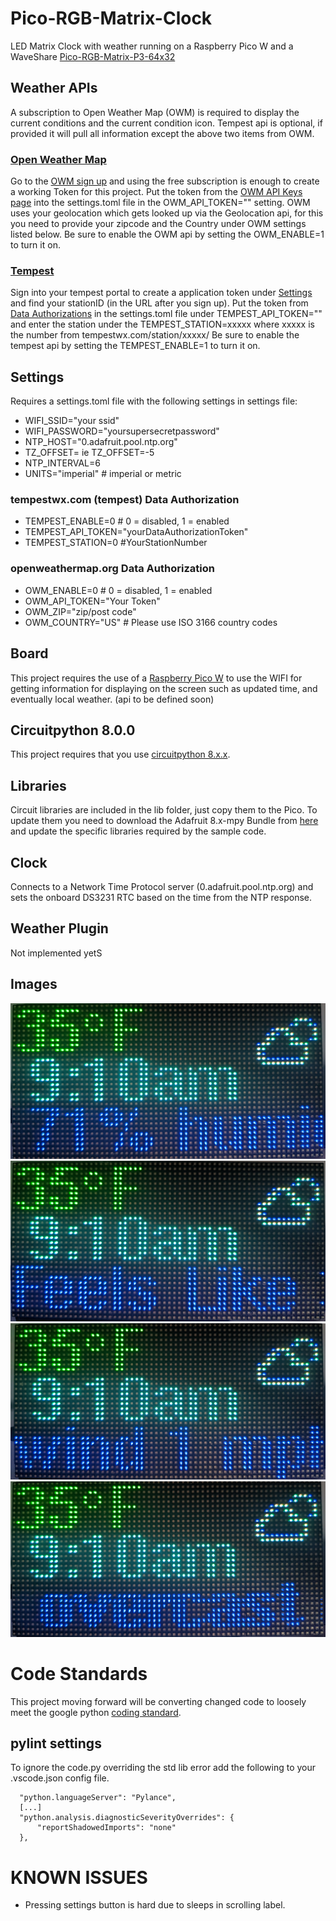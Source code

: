 # Pico-RGB-Matrix-Clock
LED Matrix Clock with weather running on a Raspberry Pico W and a WaveShare [Pico-RGB-Matrix-P3-64x32](https://www.waveshare.com/wiki/Pico-RGB-Matrix-P3-64x32)

## Weather APIs
A subscription to Open Weather Map (OWM) is required to display the current conditions and the current condition icon. Tempest api is optional, if provided it will pull all information except the above two items from OWM.

### [Open Weather Map](https://openweathermap.org)
Go to the [OWM sign up](https://openweathermap.org/appid) and using the free subscription is enough to create a working Token for this project.
Put the token from the [OWM API Keys page](https://home.openweathermap.org/api_keys) into the settings.toml file in the OWM_API_TOKEN="" setting.
OWM uses your geolocation which gets looked up via the Geolocation api, for this you need to provide your zipcode and the Country under OWM settings listed below.
Be sure to enable the OWM api by setting the OWM_ENABLE=1 to turn it on.

### [Tempest](https://tempestwx.com/)
Sign into your tempest portal to create a application token under [Settings](https://tempestwx.com/settings) and find your stationID (in the URL after you sign up).
Put the token from [Data Authorizations](https://tempestwx.com/settings/tokens) in the settings.toml file under TEMPEST_API_TOKEN="" and enter the station under the TEMPEST_STATION=xxxxx  where xxxxx is the number from tempestwx.com/station/xxxxx/
Be sure to enable the tempest api by setting the TEMPEST_ENABLE=1 to turn it on.

## Settings
Requires a settings.toml file with the following settings in settings file:

* WIFI_SSID="your ssid"
* WIFI_PASSWORD="yoursupersecretpassword"
* NTP_HOST="0.adafruit.pool.ntp.org"
* TZ_OFFSET=<timezone offset> ie TZ_OFFSET=-5
* NTP_INTERVAL=6
* UNITS="imperial" # imperial or metric
### tempestwx.com (tempest) Data Authorization
* TEMPEST_ENABLE=0 # 0 = disabled, 1 = enabled
* TEMPEST_API_TOKEN="yourDataAuthorizationToken"
* TEMPEST_STATION=0 #YourStationNumber
### openweathermap.org Data Authorization
* OWM_ENABLE=0 # 0 = disabled, 1 = enabled
* OWM_API_TOKEN="Your Token"
* OWM_ZIP="zip/post code"
* OWM_COUNTRY="US" # Please use ISO 3166 country codes

## Board
This project requires the use of a [Raspberry Pico W](https://www.raspberrypi.com/products/raspberry-pi-pico/) to use the WIFI for getting information for displaying on the screen such as updated time, and eventually local weather. (api to be defined soon)

## Circuitpython 8.0.0
This project requires that you use [circuitpython 8.x.x](https://circuitpython.org/board/raspberry_pi_pico_w/). 

## Libraries
Circuit libraries are included in the lib folder, just copy them to the Pico. To update them you need to download the Adafruit 8.x-mpy Bundle from [here](https://circuitpython.org/libraries) and update the specific libraries required by the sample code. 


## Clock
Connects to a Network Time Protocol server (0.adafruit.pool.ntp.org) and sets the onboard DS3231 RTC based on the time from the NTP response.

## Weather Plugin
Not implemented yetS

## Images
![figure 1](/images/img1.jpg)
![figure 2](/images/img2.jpg)
![figure 3](/images/img3.jpg)
![figure 4](/images/img4.jpg)

# Code Standards
This project moving forward will be converting changed code to loosely meet the
google python [coding standard](https://google.github.io/styleguide/pyguide.html#316-naming). 

## pylint settings
To ignore the code.py overriding the std lib error add the following
to your .vscode.json config file.
```
  "python.languageServer": "Pylance",
  [...]
  "python.analysis.diagnosticSeverityOverrides": {
      "reportShadowedImports": "none"
  },
```

# KNOWN ISSUES
* Pressing settings button is hard due to sleeps in scrolling label.